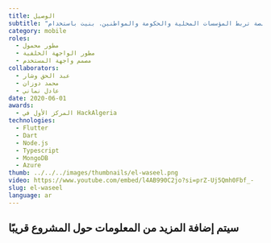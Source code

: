 ```yaml
---
title: الوصيل
subtitle: "مشروع الفائز بجائزة أول مكان في هاكاثون: منصة تربط المؤسسات المحلية والحكومة والمواطنين. بنيت باستخدام Flutter و Express.js و MongoDB و Azure NLP."
category: mobile
roles:
  - مطور محمول
  - مطور الواجهة الخلفية
  - مصمم واجهة المستخدم
collaborators:
  - عبد الحق وشار
  - محمد دوزان
  - عادل نماني
date: 2020-06-01
awards:
  - المركز الأول في HackAlgeria
technologies: 
  - Flutter
  - Dart
  - Node.js
  - Typescript
  - MongoDB
  - Azure
thumb: ../../../images/thumbnails/el-waseel.png
video: https://www.youtube.com/embed/l4AB990C2jo?si=prZ-Uj5Qmh0Fbf_-
slug: el-waseel
language: ar
---
```


## سيتم إضافة المزيد من المعلومات حول المشروع قريبًا